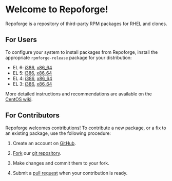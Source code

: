# Welcome to Repoforge!

Repoforge is a repository of third-party RPM packages for RHEL and clones.

## For Users

To configure your system to install packages from Repoforge, install the appropriate `rpmforge-release` package for your distribution:

* EL 6: [i386](http://packages.sw.be/rpmforge-release/rpmforge-release-0.5.2-2.el6.rf.i386.rpm), [x86_64](http://packages.sw.be/rpmforge-release/rpmforge-release-0.5.2-2.el6.rf.x86_64.rpm)
* EL 5: [i386](http://packages.sw.be/rpmforge-release/rpmforge-release-0.5.2-2.el5.rf.i386.rpm), [x86_64](http://packages.sw.be/rpmforge-release/rpmforge-release-0.5.2-2.el5.rf.x86_64.rpm)
* EL 4: [i386](http://packages.sw.be/rpmforge-release/rpmforge-release-0.5.2-2.el4.rf.i386.rpm), [x86_64](http://packages.sw.be/rpmforge-release/rpmforge-release-0.5.2-2.el4.rf.x86_64.rpm)
* EL 3: [i386](http://packages.sw.be/rpmforge-release/rpmforge-release-0.5.2-2.el3.rf.i386.rpm), [x86_64](http://packages.sw.be/rpmforge-release/rpmforge-release-0.5.2-2.el3.rf.x86_64.rpm)

More detailed instructions and recommendations are available on the [CentOS wiki](http://wiki.centos.org/AdditionalResources/Repositories/RPMForge).

## For Contributors

Repoforge welcomes contributions!  To contribute a new package, or a fix to an existing package, use the following procedure:

1. Create an account on [GitHub](https://github.com/).

2. [Fork](http://help.github.com/fork-a-repo/) our [git repository](https://github.com/repoforge/rpms).

3. Make changes and commit them to your fork.

4. Submit a [pull request](http://help.github.com/pull-requests/) when your contribution is ready.

